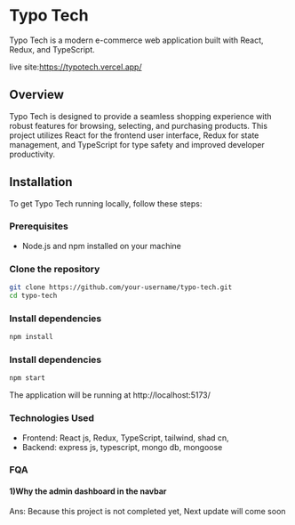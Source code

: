 # Typo Tech

Typo Tech is a modern e-commerce web application built with React, Redux, and TypeScript.

live site:https://typotech.vercel.app/



## Overview

Typo Tech is designed to provide a seamless shopping experience with robust features for browsing, selecting, and purchasing products. This project utilizes React for the frontend user interface, Redux for state management, and TypeScript for type safety and improved developer productivity.

## Installation

To get Typo Tech running locally, follow these steps:

### Prerequisites

- Node.js and npm installed on your machine

### Clone the repository

```bash
git clone https://github.com/your-username/typo-tech.git
cd typo-tech
```
### Install dependencies

```bash
npm install
```
### Install dependencies
```bash
npm start
```
The application will be running at http://localhost:5173/
### Technologies Used
- Frontend: React js, Redux, TypeScript, tailwind, shad cn,
- Backend: express js, typescript, mongo db, mongoose

### FQA
#### 1)Why the admin dashboard in the navbar
Ans: Because this project is not completed yet, Next update will come soon 


